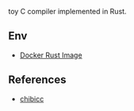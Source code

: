 toy C compiler implemented in Rust.

## Env

- [Docker Rust Image](https://hub.docker.com/_/rust)

## References

- [chibicc](https://github.com/rui314/chibicc)
